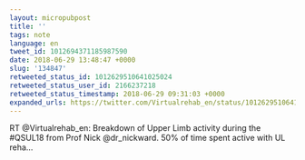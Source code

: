 ```yaml
---
layout: micropubpost
title: ''
tags: note
language: en
tweet_id: 1012694371185987590
date: 2018-06-29 13:48:47 +0000
slug: '134847'
retweeted_status_id: 1012629510641025024
retweeted_status_user_id: 2166237218
retweeted_status_timestamp: 2018-06-29 09:31:03 +0000
expanded_urls: https://twitter.com/Virtualrehab_en/status/1012629510641025029/photo/1
---
```

RT @Virtualrehab_en: Breakdown of Upper Limb activity during the #QSUL18 from Prof Nick @dr_nickward. 50% of time spent active with UL reha…
